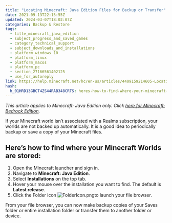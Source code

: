 ```yaml
---
title: "Locating Minecraft: Java Edition Files for Backup or Transfer"
date: 2021-09-13T22:15:55Z
updated: 2024-03-07T18:02:07Z
categories: Backup & Restore
tags:
  - title_minecraft_java_edition
  - subject_progress_and_saved_games
  - category_technical_support
  - subject_downloads_and_installations
  - platform_windows_10
  - platform_linux
  - platform_macos
  - platform_pc
  - section_27166561402125
  - use_for_autoreply
link: https://help.minecraft.net/hc/en-us/articles/4409159214605-Locating-Minecraft-Java-Edition-Files-for-Backup-or-Transfer
hash:
  h_01HRD13GBCT4ZS44RAB348CRTS: heres-how-to-find-where-your-minecraft-worlds-are-stored
---
```


*This article applies to Minecraft: Java Edition only. Click [here for Minecraft: Bedrock Edition](./Transfer-Your-World-to-Another-Device-in-Minecraft-Bedrock-Edition.md).* 

If your Minecraft world isn’t associated with a Realms subscription, your worlds are not backed up automatically. It is a good idea to periodically backup or save a copy of your Minecraft files.

## Here’s how to find where your Minecraft Worlds are stored:

1.  Open the Minecraft launcher and sign in.
2.  Navigate to **Minecraft: Java Edition**.
3.  Select **Installations** on the top tab.
4.  Hover your mouse over the installation you want to find. The default is **Latest release**.
5.  Click the Folder icon ![FolderIcon.png](https://minecrafthelp.zendesk.com/hc/article_attachments/24788427284237)to launch your file browser.

From your file browser, you can now make backup copies of your Saves folder or entire installation folder or transfer them to another folder or device.
